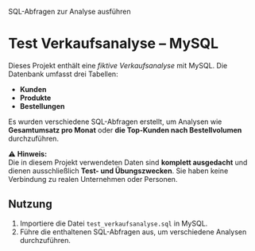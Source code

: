 SQL-Abfragen zur Analyse ausführen

   # Test Verkaufsanalyse – MySQL

Dieses Projekt enthält eine *fiktive Verkaufsanalyse* mit MySQL. Die Datenbank umfasst drei Tabellen:  

- **Kunden**  
- **Produkte**  
- **Bestellungen**  

Es wurden verschiedene SQL-Abfragen erstellt, um Analysen wie **Gesamtumsatz pro Monat** oder **die Top-Kunden nach Bestellvolumen** durchzuführen.  

⚠️ **Hinweis:**  
Die in diesem Projekt verwendeten Daten sind **komplett ausgedacht** und dienen ausschließlich **Test- und Übungszwecken**. Sie haben keine Verbindung zu realen Unternehmen oder Personen.  

## Nutzung  
1. Importiere die Datei `test_verkaufsanalyse.sql` in MySQL.  
2. Führe die enthaltenen SQL-Abfragen aus, um verschiedene Analysen durchzuführen.  



